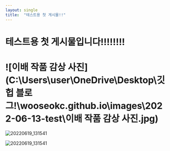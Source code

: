 ```yaml
---
layout: single
title:  "테스트용 첫 게시물!!"
---
```


# 테스트용 첫 게시물입니다!!!!!!!!



# ![이배 작품 감상 사진](C:\Users\user\OneDrive\Desktop\깃헙 블로그!\wooseokc.github.io\images\2022-06-13-test\이배 작품 감상 사진.jpg)

<img src="C:\Users\user\OneDrive\Desktop\깃헙 블로그!\wooseokc.github.io\images\2022-06-13-test\20220619_131541.png" alt="20220619_131541"  />

![20220619_131541](https://user-images.githubusercontent.com/99978225/174465667-61f93a52-03bb-45bf-bc6e-c9c143d679c7.png)
